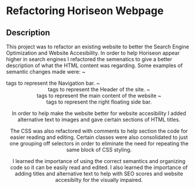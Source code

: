 # Refactoring Horiseon Webpage

## Description

This project was to refactor an existing website to better the Search Engine Optimization and Website Accesibility. In order to help Horiseon appear higher in search engines I refactored the semenatics to give a better description of what the HTML content was regarding. Some examples of semantic changes made were:
~ <nav> tags to represent the Navigation bar.
~ <header> tags to represent the Header of the site.
~ <main>  tags to represent the main content of the website
~ <aside> tags to represent the right floating side bar.

In order to help make the website better for website accesibility I added alternative text to images and gave certain sections of HTML titles. 

The CSS was also refactored with comments to help section the code for easier reading and editing. Certain classes were also consolidated to just one grouping off selectors in order to eliminate the need for repeating the same block of CSS styling.

I learned the importance of using the correct semantics and organizing code so it can be easily read and edited. I also learned the importance of adding titles and alternative text to help with SEO scores and website accesibilty for the visually impaired. 

